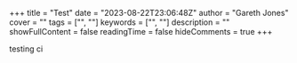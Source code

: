 +++
title = "Test"
date = "2023-08-22T23:06:48Z"
author = "Gareth Jones"
cover = ""
tags = ["", ""]
keywords = ["", ""]
description = ""
showFullContent = false
readingTime = false
hideComments = true
+++

testing ci